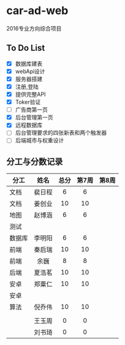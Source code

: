 # car-ad-web

2016专业方向综合项目

## To Do List

- [x] 数据库建表
- [x] webApi设计
- [x] 服务器搭建
- [x] 注册,登陆
- [x] 提供完整API
- [x] Toker验证
- [ ] 广告商第一页
- [x] 后台管理第一页
- [x] 远程数据库
- [ ] 后台管理要求的四张新表和两个触发器
- [ ] 后端城市与权重设计

## 分工与分数记录

|分工  |姓名  |总分  |第7周  |第8周 |
|------|:----:|:----:|:----:|----:|
|文档  |裴日程 |6    |6      |     | 
|文档  |姜创业 |10   |10     |     | 
|地图  |赵博涵 |6    |6      |     | 
|测试  |      |      |      |     | 
|数据库|李明阳 |6    |6      |     | 
|前端  |秦启瑞 |10   |10     |     | 
|前端  |余巍  |8     |8      |     | 
|后端  |夏浩茗 |10  |10     |     | 
|安卓  |郑粟仁 |10   |10     |     | 
|安卓  |      |      |       |     | 
|算法  |倪乔伟 |10   |10     |     | 
|      |      |     |       |     | 
|      |王玉周 |0    |0     |     | 
|      |刘书琦 |0    |0     |     | 